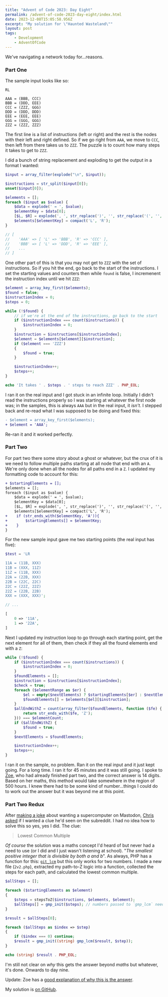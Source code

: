 ```yaml
---
title: "Advent of Code 2023: Day Eight"
permalink: /advent-of-code-2023-day-eight/index.html
date: 2023-12-08T15:05:58.956Z
excerpt: "My solution for \"Haunted Wasteland\""
layout: post
tags:
    - Development
    - AdventOfCode
---
```


We've navigating a network today for...reasons.

### Part One

The sample input looks like so:

```text
RL

AAA = (BBB, CCC)
BBB = (DDD, EEE)
CCC = (ZZZ, GGG)
DDD = (DDD, DDD)
EEE = (EEE, EEE)
GGG = (GGG, GGG)
ZZZ = (ZZZ, ZZZ)
```

The first line is a list of instructions (left or right) and the rest is the nodes with their left and right defined. So if we go right from `AAA`, we move to `CCC`, then left from there takes us to `ZZZ`. The puzzle is to count how many steps it takes to get to `ZZZ`.

I did a bunch of string replacement and exploding to get the output in a format I wanted:

```php
$input = array_filter(explode("\n", $input));

$instructions = str_split($input[0]);
unset($input[0]);

$elements = [];
foreach ($input as $value) {
    $data = explode(' = ', $value);
    $elementKey = $data[0];
    [$L, $R] = explode(', ', str_replace(')', '', str_replace('(', '', $data[1])));
    $elements[$elementKey] = compact('L', 'R');
}

// [
//    'AAA' => [ 'L' => 'BBB', 'R' => 'CCC' ],
//    'BBB' => [ 'L' => 'DDD', 'R' => 'EEE' ],
//    ...
// ]
```

One other part of this is that you may not get to `ZZZ` with the set of instructions. So if you hit the end, go back to the start of the instructions. I set the starting values and counters then while `found` is false, I incremenent the instruction index until we hit `ZZZ`:

```php
$element = array_key_first($elements);
$found = false;
$instructionIndex = 0;
$steps = 0;

while (!$found) {
    // if we're at the end of the instructions, go back to the start
    if ($instructionIndex === count($instructions)) {
        $instructionIndex = 0;
    }
    $instruction = $instructions[$instructionIndex];
    $element = $elements[$element][$instruction];
    if ($element === 'ZZZ')
    {
        $found = true;
    }

    $instructionIndex++;
    $steps++;
}

echo 'It takes ' . $steps . ' steps to reach ZZZ' . PHP_EOL;
```

I ran it on the real input and I got stuck in an infinite loop. Initially I didn't read the instructions properly so I was starting at whatever the first node was; in the samples, this is always `AAA` but in the real input, it _isn't_. I stepped back and re-read what I was supposed to be doing and fixed this:

```diff
- $element = array_key_first($elements);
+ $element = 'AAA';
```

Re-ran it and it worked perfectly.

### Part Two

For part two there some story about a ghost or whatever, but the crux of it is we need to follow multiple paths starting at all node that end with an `A`. We're only done when all the nodes for all paths end in a `Z`. I updated my formatting code to account for this:

```diff
+ $startingElements = [];
$elements = [];
foreach ($input as $value) {
    $data = explode(' = ', $value);
    $elementKey = $data[0];
    [$L, $R] = explode(', ', str_replace(')', '', str_replace('(', '', $data[1])));
    $elements[$elementKey] = compact('L', 'R');
+    if (str_ends_with($elementKey, 'A')){
+        $startingElements[] = $elementKey;
+    }
}
```

For the new sample input gave me two starting points (the real input has five):

```php
$test = 'LR

11A = (11B, XXX)
11B = (XXX, 11Z)
11Z = (11B, XXX)
22A = (22B, XXX)
22B = (22C, 22C)
22C = (22Z, 22Z)
22Z = (22B, 22B)
XXX = (XXX, XXX)';

// ...

[
    0 => '11A',
    1 => '22A',
]
```

Next I updated my instruction loop to go through each starting point, get the next element for all of them, then check if they all the found elements end with a `Z`:

```php
while (!$found) {
    if ($instructionIndex === count($instructions)) {
        $instructionIndex = 0;
    }
    $foundElements = [];
    $instruction = $instructions[$instructionIndex];
    $check = true;
    foreach ($elementRange as $er) {
        $el = empty($nextElements) ? $startingElements[$er] : $nextElements[$er];
        $foundElements[] = $elements[$el][$instruction];
    }
    $allEndWithZ = count(array_filter($foundElements, function ($fe) {
        return str_ends_with($fe, 'Z');
    })) === $elementCount;
    if ($allEndWithZ) {
        $found = true;
    }
    $nextElements = $foundElements;

    $instructionIndex++;
    $steps++;
}
```

I ran it on the sample, no problem. Ran it on the real input and it just kept going. For a long time. I ran it for 45 minutes and it was still going. I spoke to [Zoe](https://zoeaubert.me), who had already finished part two, and the correct answer is 14 digits. Based on her maths, this method would take somewhere in the region of 500 hours. I knew there had to be some kind of number...things I could do to work out the answer but it was beyond me at this point.

### Part Two Redux

After [making a joke](https://social.lol/@robb/111545115167242100) about wanting a supercomputer on Mastodon, [Chris asked](https://fosstodon.org/@chrishannah/111545160939769663) if I wanted a clue he'd seen on the subreddit. I had no idea how to solve this so yes, yes I did. The clue:

> Lowest Common Multiple

_Of course_ the solution was a maths concept I'd heard of but never had a need to use (or I did and I just wasn't listening at school). "_The smallest positive integer that is divisible by both a and b_". As always, PHP has a function for this: [`git_lcm`](https://www.php.net/manual/en/function.gmp-lcm.php) but this only works for two numbers. I made a new file (`2v2.php`), extracted my path-to-Z logic into a function, collected the steps for each path, and calculated the lowest common multiple.

```php
$allSteps = [];

foreach ($startingElements as $element)
{
    $steps = stepsToZ($instructions, $elements, $element);
    $allSteps[] = gmp_init($steps); // numbers passed to `gmp_lcm` need to be converted to GMP
}

$result = $allSteps[0];

foreach ($allSteps as $index => $step)
{
    if ($index === 0) continue;
    $result = gmp_init((string) gmp_lcm($result, $step));
}

echo (string) $result . PHP_EOL;
```

I'm still not clear on _why_ this gets the answer beyond _maths_ but whatever, it's done. Onwards to day nine.

Update: Zoe has a [good explanation of why this is the answer](https://zoeaubert.me/blog/advent-of-code-2023-day-08/).

My solution is [on GitHub](https://github.com/rknightuk/adventofcode/tree/main/2023/08).
